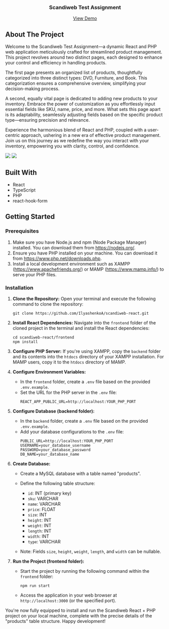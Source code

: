 <br/>
<p align="center">
  <h3 align="center">Scandiweb Test Assignment</h3>

  <p align="center">
    <a href="https://scandiweb-react.vercel.app/">View Demo</a>
  </p>
</p>



## About The Project

Welcome to the Scandiweb Test Assignment—a dynamic React and PHP web application meticulously crafted for streamlined product management. This project revolves around two distinct pages, each designed to enhance your control and efficiency in handling products.

The first page presents an organized list of products, thoughtfully categorized into three distinct types: DVD, Furniture, and Book. This categorization ensures a comprehensive overview, simplifying your decision-making process.

A second, equally vital page is dedicated to adding new products to your inventory. Embrace the power of customization as you effortlessly input essential fields like SKU, name, price, and more. What sets this page apart is its adaptability, seamlessly adjusting fields based on the specific product type—ensuring precision and relevance.

Experience the harmonious blend of React and PHP, coupled with a user-centric approach, ushering in a new era of effective product management. Join us on this journey as we redefine the way you interact with your inventory, empowering you with clarity, control, and confidence.

<img src="https://github.com/IlyashenkoA/scandiweb-react/assets/12977611/079037f4-a484-4b9a-a307-365e7249e99a" />
<img src="https://github.com/IlyashenkoA/scandiweb-react/assets/12977611/20dc4092-92b8-432f-99c2-3ef3bfabaff0" />


## Built With

* React
* TypeScript
* PHP
* react-hook-form

## Getting Started


### Prerequisites

1. Make sure you have Node.js and npm (Node Package Manager) installed. You can download them from https://nodejs.org/.
2. Ensure you have PHP installed on your machine. You can download it from https://www.php.net/downloads.php.
3. Install a local development environment such as XAMPP (https://www.apachefriends.org/) or MAMP (https://www.mamp.info/) to serve your PHP files.

### Installation

1. **Clone the Repository:**
   Open your terminal and execute the following command to clone the repository:
   ```
   git clone https://github.com/IlyashenkoA/scandiweb-react.git
   ```

2. **Install React Dependencies:**
   Navigate into the `frontend` folder of the cloned project in the terminal and install the React dependencies:
   ```
   cd scandiweb-react/frontend
   npm install
   ```

3. **Configure PHP Server:**
   If you're using XAMPP, copy the `backend` folder and its contents into the `htdocs` directory of your XAMPP installation. For MAMP users, copy it to the `htdocs` directory of MAMP.

4. **Configure Environment Variables:**
   - In the `frontend` folder, create a `.env` file based on the provided `.env.example`.
   - Set the URL for the PHP server in the `.env` file:
     ```
     REACT_APP_PUBLIC_URL=http://localhost:YOUR_PHP_PORT
     ```

5. **Configure Database (backend folder):**
   - In the `backend` folder, create a `.env` file based on the provided `.env.example`.
   - Add your database configurations to the `.env` file:
     ```
     PUBLIC_URL=http://localhost:YOUR_PHP_PORT
     USERNAME=your_database_username
     PASSWORD=your_database_password
     DB_NAME=your_database_name
     ```

6. **Create Database:**
   - Create a MySQL database with a table named "products".
   - Define the following table structure:
     - `id`: INT (primary key)
     - `sku`: VARCHAR
     - `name`: VARCHAR
     - `price`: FLOAT
     - `size`: INT
     - `height`: INT
     - `weight`: INT
     - `length`: INT
     - `width`: INT
     - `type`: VARCHAR

   - Note: Fields `size`, `height`, `weight`, `length`, and `width` can be nullable.

7. **Run the Project (frontend folder):**
   - Start the project by running the following command within the `frontend` folder:
     ```
     npm run start
     ```
   - Access the application in your web browser at `http://localhost:3000` (or the specified port).

You're now fully equipped to install and run the Scandiweb React + PHP project on your local machine, complete with the precise details of the "products" table structure. Happy development!
